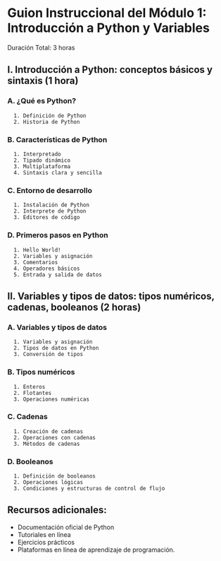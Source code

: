 # Guion Instruccional del Módulo 1: Introducción a Python y Variables

Duración Total: 3 horas

## I. Introducción a Python: conceptos básicos y sintaxis (1 hora)
   ### A. ¿Qué es Python?
      1. Definición de Python
      2. Historia de Python
   ### B. Características de Python
      1. Interpretado
      2. Tipado dinámico
      3. Multiplataforma
      4. Sintaxis clara y sencilla
   ### C. Entorno de desarrollo
      1. Instalación de Python
      2. Interprete de Python
      3. Editores de código
   ### D. Primeros pasos en Python
      1. Hello World!
      2. Variables y asignación
      3. Comentarios
      4. Operadores básicos
      5. Entrada y salida de datos

## II. Variables y tipos de datos: tipos numéricos, cadenas, booleanos (2 horas)
   ### A. Variables y tipos de datos
      1. Variables y asignación
      2. Tipos de datos en Python
      3. Conversión de tipos
   ### B. Tipos numéricos
      1. Enteros
      2. Flotantes
      3. Operaciones numéricas
   ### C. Cadenas
      1. Creación de cadenas
      2. Operaciones con cadenas
      3. Métodos de cadenas
   ### D. Booleanos
      1. Definición de booleanos
      2. Operaciones lógicas
      3. Condiciones y estructuras de control de flujo

## Recursos adicionales:
- Documentación oficial de Python
- Tutoriales en línea
- Ejercicios prácticos
- Plataformas en línea de aprendizaje de programación.